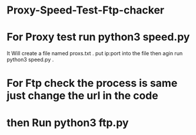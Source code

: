# Proxy-Speed-Test-Ftp-chacker
# For Proxy test run python3 speed.py 
It Will create a file named proxs.txt . put ip:port into the file
then agin run python3 speed.py .
# For Ftp check the process is same just change the url in the code 
# then Run python3 ftp.py
